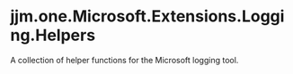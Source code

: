 # jjm.one.Microsoft.Extensions.Logging.Helpers

A collection of helper functions for the Microsoft logging tool.
